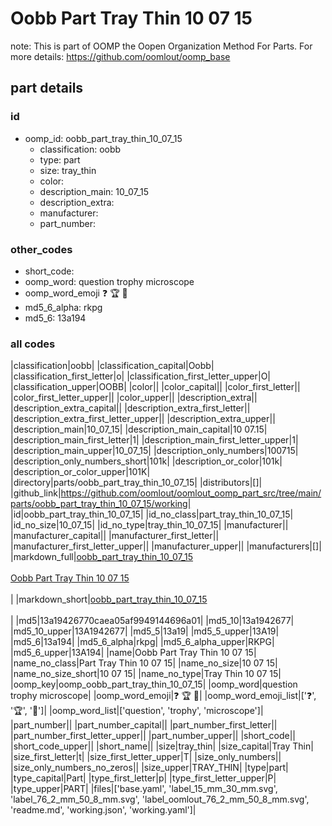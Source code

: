 # Oobb Part Tray Thin 10 07 15  

note: This is part of OOMP the Oopen Organization Method For Parts. For more details: https://github.com/oomlout/oomp_base

##  part details





### id
* oomp_id: oobb_part_tray_thin_10_07_15
  * classification: oobb
  * type: part
  * size: tray_thin
  * color: 
  * description_main: 10_07_15
  * description_extra: 
  * manufacturer: 
  * part_number: 

### other_codes
* short_code: 
* oomp_word: question trophy microscope
* oomp_word_emoji :question: :trophy: :microscope:
* md5_6_alpha: rkpg
* md5_6: 13a194

### all codes 
|classification|oobb|
|classification_capital|Oobb|
|classification_first_letter|o|
|classification_first_letter_upper|O|
|classification_upper|OOBB|
|color||
|color_capital||
|color_first_letter||
|color_first_letter_upper||
|color_upper||
|description_extra||
|description_extra_capital||
|description_extra_first_letter||
|description_extra_first_letter_upper||
|description_extra_upper||
|description_main|10_07_15|
|description_main_capital|10 07.15|
|description_main_first_letter|1|
|description_main_first_letter_upper|1|
|description_main_upper|10_07_15|
|description_only_numbers|100715|
|description_only_numbers_short|101k|
|description_or_color|101k|
|description_or_color_upper|101K|
|directory|parts/oobb_part_tray_thin_10_07_15|
|distributors|[]|
|github_link|https://github.com/oomlout/oomlout_oomp_part_src/tree/main/parts/oobb_part_tray_thin_10_07_15/working|
|id|oobb_part_tray_thin_10_07_15|
|id_no_class|part_tray_thin_10_07_15|
|id_no_size|10_07_15|
|id_no_type|tray_thin_10_07_15|
|manufacturer||
|manufacturer_capital||
|manufacturer_first_letter||
|manufacturer_first_letter_upper||
|manufacturer_upper||
|manufacturers|[]|
|markdown_full|[oobb_part_tray_thin_10_07_15](https://github.com/oomlout/oomlout_oomp_part_src/tree/main/parts/oobb_part_tray_thin_10_07_15/working)<br>[](https://github.com/oomlout/oomlout_oomp_part_src/tree/main/parts/oobb_part_tray_thin_10_07_15/working)<br>[Oobb Part Tray Thin 10 07 15](https://github.com/oomlout/oomlout_oomp_part_src/tree/main/parts/oobb_part_tray_thin_10_07_15/working)<br><br>|
|markdown_short|[oobb_part_tray_thin_10_07_15](https://github.com/oomlout/oomlout_oomp_part_src/tree/main/parts/oobb_part_tray_thin_10_07_15/working)<br><br>|
|md5|13a19426770caea05af9949144696a01|
|md5_10|13a1942677|
|md5_10_upper|13A1942677|
|md5_5|13a19|
|md5_5_upper|13A19|
|md5_6|13a194|
|md5_6_alpha|rkpg|
|md5_6_alpha_upper|RKPG|
|md5_6_upper|13A194|
|name|Oobb Part Tray Thin 10 07 15|
|name_no_class|Part Tray Thin 10 07 15|
|name_no_size|10 07 15|
|name_no_size_short|10 07 15|
|name_no_type|Tray Thin 10 07 15|
|oomp_key|oomp_oobb_part_tray_thin_10_07_15|
|oomp_word|question trophy microscope|
|oomp_word_emoji|:question: :trophy: :microscope:|
|oomp_word_emoji_list|[':question:', ':trophy:', ':microscope:']|
|oomp_word_list|['question', 'trophy', 'microscope']|
|part_number||
|part_number_capital||
|part_number_first_letter||
|part_number_first_letter_upper||
|part_number_upper||
|short_code||
|short_code_upper||
|short_name||
|size|tray_thin|
|size_capital|Tray Thin|
|size_first_letter|t|
|size_first_letter_upper|T|
|size_only_numbers||
|size_only_numbers_no_zeros||
|size_upper|TRAY_THIN|
|type|part|
|type_capital|Part|
|type_first_letter|p|
|type_first_letter_upper|P|
|type_upper|PART|
|files|['base.yaml', 'label_15_mm_30_mm.svg', 'label_76_2_mm_50_8_mm.svg', 'label_oomlout_76_2_mm_50_8_mm.svg', 'readme.md', 'working.json', 'working.yaml']|
